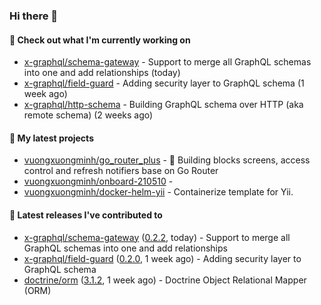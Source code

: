 ### Hi there 👋

#### 👷 Check out what I'm currently working on

- [x-graphql/schema-gateway](https://github.com/x-graphql/schema-gateway) - Support to merge all GraphQL schemas into one and add relationships (today)
- [x-graphql/field-guard](https://github.com/x-graphql/field-guard) - Adding security layer to GraphQL schema (1 week ago)
- [x-graphql/http-schema](https://github.com/x-graphql/http-schema) - Building GraphQL schema over HTTP (aka remote schema) (2 weeks ago)

#### 🌱 My latest projects

- [vuongxuongminh/go_router_plus](https://github.com/vuongxuongminh/go_router_plus) - :office: Building blocks screens, access control and refresh notifiers base on Go Router
- [vuongxuongminh/onboard-210510](https://github.com/vuongxuongminh/onboard-210510) - 
- [vuongxuongminh/docker-helm-yii](https://github.com/vuongxuongminh/docker-helm-yii) - Containerize template for Yii.

#### 🔭 Latest releases I've contributed to

- [x-graphql/schema-gateway](https://github.com/x-graphql/schema-gateway) ([0.2.2](https://github.com/x-graphql/schema-gateway/releases/tag/0.2.2), today) - Support to merge all GraphQL schemas into one and add relationships
- [x-graphql/field-guard](https://github.com/x-graphql/field-guard) ([0.2.0](https://github.com/x-graphql/field-guard/releases/tag/0.2.0), 1 week ago) - Adding security layer to GraphQL schema
- [doctrine/orm](https://github.com/doctrine/orm) ([3.1.2](https://github.com/doctrine/orm/releases/tag/3.1.2), 1 week ago) - Doctrine Object Relational Mapper (ORM)
